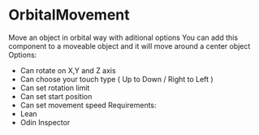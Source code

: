 # OrbitalMovement
Move an object in orbital way with aditional options
You can add this component to a moveable object and it will move around a center object
Options:
- Can rotate on X,Y and Z axis
- Can choose your touch type ( Up to Down / Right to Left )
- Can set rotation limit
- Can set start position
- Can set movement speed
Requirements:
- Lean
- Odin Inspector
